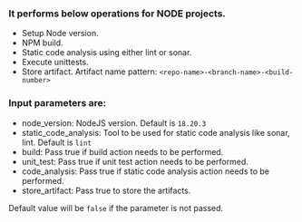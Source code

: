 ### It performs below operations for NODE projects. 
- Setup Node version.
- NPM build.
- Static code analysis using either lint or sonar.
- Execute unittests.
- Store artifact. Artifact name pattern: `<repo-name>-<branch-name>-<build-number>`

### Input parameters are:
- node_version: NodeJS version.  Default is `18.20.3`
- static_code_analysis: Tool to be used for static code analysis like sonar, lint. Default is `lint`
- build: Pass true if build action needs to be performed.
- unit_test: Pass true if unit test action needs to be performed.
- code_analysis: Pass true if static code analysis action needs to be performed.
- store_artifact: Pass true to store the artifacts.

Default value will be `false` if the parameter is not passed.